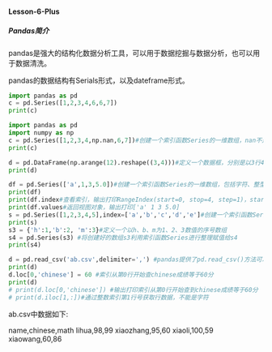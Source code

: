#### Lesson-6-Plus

##### Pandas简介

pandas是强大的结构化数据分析工具，可以用于数据挖掘与数据分析，也可以用于数据清洗。

pandas的数据结构有Serials形式，以及dateframe形式。

```python
import pandas as pd
c = pd.Series([1,2,3,4,6,6,7])
print(c)
```

```python
import pandas as pd
import numpy as np
c = pd.Series([1,2,3,4,np.nan,6,7])#创建一个索引函数Series的一维数组，nan不是一个数，是一个float类型的数据，所以相关计算都无法得到数字
print(c)
```

```python
d = pd.DataFrame(np.arange(12).reshape((3,4)))#定义一个数据框，分别是以3行4列，数据是0~12排列组成的数据表
print(d)
```

```python
df = pd.Series(['a',1,3,5.0])#创建一个索引函数Series的一维数组，包括字符、整型、float类型
print(df)
print(df.index#查看索引，输出打印RangeIndex(start=0, stop=4, step=1)，start为起点、stop为终止、step为歩长
print(df.values#返回视图对象，输出打印['a' 1 3 5.0]
s = pd.Series([1,2,3,4,5],index=['a','b','c','d','e']#创建一个索引函数Series的一维数组，然后index作为标量序号
print(s)
s3 = {'h':1,'b':2, 'm':3}#定义一个以h、b、m为1、2、3数值的序号数组
s4 = pd.Series(s3) #将创建好的数组s3利用索引函数Series进行整理赋值给s4
print(s4)
```

```python
d = pd.read_csv('ab.csv',delimiter=',') #pandas提供了pd.read_csv()方法可以读取其中的数据，返回DataFrame文件，利用逗号(,)隔开
print(d)
d.loc[0,'chinese'] = 60 #索引从第0行开始查chinese成绩等于60分
print(d)
# print(d.loc[0,'chinese']) #输出打印索引从第0行开始查到chinese成绩等于60分
# print(d.iloc[1,:])#通过整数索引第1行号获取行数据，不能是字符
```

ab.csv中数据如下:

name,chinese,math
lihua,98,99
xiaozhang,95,60
xiaoli,100,59
xiaowang,60,86

